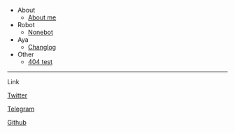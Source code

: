 * About
  * [About me](about.md)
* Robot
  * [Nonebot](robot/nonebot.md)
* Aya
  * [Changlog](robot/Changlog.md)
* Other
  * [404 test](404.md)

---
Link

[Twitter](https://twitter.com/Kyomotoi1?s=09)

[Telegram](https://t.me/Kyomotoi)

[Github](https://github.com/Kyomotoi)
